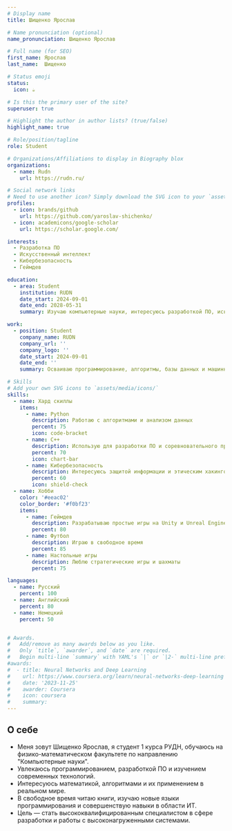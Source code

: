 ```yaml
---
# Display name
title: Шищенко Ярослав

# Name pronunciation (optional)
name_pronunciation: Шищенко Ярослав

# Full name (for SEO)
first_name: Ярослав 
last_name:  Шищенко

# Status emoji
status:
  icon: ☕️

# Is this the primary user of the site?
superuser: true

# Highlight the author in author lists? (true/false)
highlight_name: true

# Role/position/tagline
role: Student

# Organizations/Affiliations to display in Biography blox
organizations:
  - name: Rudn
    url: https://rudn.ru/

# Social network links
# Need to use another icon? Simply download the SVG icon to your `assets/media/icons/` folder.
profiles:
  - icon: brands/github
    url: https://github.com/yaroslav-shichenko/
  - icon: academicons/google-scholar
    url: https://scholar.google.com/

interests: 
  - Разработка ПО
  - Искусственный интеллект
  - Кибербезопасность
  - Геймдев

education:
  - area: Student
    institution: RUDN
    date_start: 2024-09-01
    date_end: 2028-05-31
    summary: Изучаю компьютерные науки, интересуюсь разработкой ПО, искусственным интеллектом и кибербезопасностью.

work:
  - position: Student
    company_name: RUDN
    company_url: ''
    company_logo: ''
    date_start: 2024-09-01
    date_end: ''
    summary: Осваиваю программирование, алгоритмы, базы данных и машинное обучение.

# Skills
# Add your own SVG icons to `assets/media/icons/`
skills:
  - name: Хард скиллы
    items:
      - name: Python
        description: Работаю с алгоритмами и анализом данных
        percent: 75
        icon: code-bracket
      - name: C++
        description: Использую для разработки ПО и соревновательного программирования
        percent: 70
        icon: chart-bar
      - name: Кибербезопасность
        description: Интересуюсь защитой информации и этическим хакингом
        percent: 60
        icon: shield-check
  - name: Хобби
    color: '#eeac02'
    color_border: '#f0bf23'
    items:
      - name: Геймдев
        description: Разрабатываю простые игры на Unity и Unreal Engine
        percent: 80
      - name: Футбол
        description: Играю в свободное время
        percent: 85
      - name: Настольные игры
        description: Люблю стратегические игры и шахматы
        percent: 75

languages:
  - name: Русский
    percent: 100
  - name: Английский
    percent: 80
  - name: Немецкий
    percent: 50


# Awards.
#   Add/remove as many awards below as you like.
#   Only `title`, `awarder`, and `date` are required.
#   Begin multi-line `summary` with YAML's `|` or `|2-` multi-line prefix and indent 2 spaces below.
#awards:
#  - title: Neural Networks and Deep Learning
#    url: https://www.coursera.org/learn/neural-networks-deep-learning
#    date: '2023-11-25'
#    awarder: Coursera
#    icon: coursera
#    summary: 
---
```


## О себе

- Меня зовут Шищенко Ярослав, я студент 1 курса РУДН, обучаюсь на физико-математическом факультете по направлению "Компьютерные науки".
- Увлекаюсь программированием, разработкой ПО и изучением современных технологий.
- Интересуюсь математикой, алгоритмами и их применением в реальном мире.
- В свободное время читаю книги, изучаю новые языки программирования и совершенствую навыки в области ИТ.
- Цель — стать высококвалифицированным специалистом в сфере разработки и работы с высоконагруженными системами.
